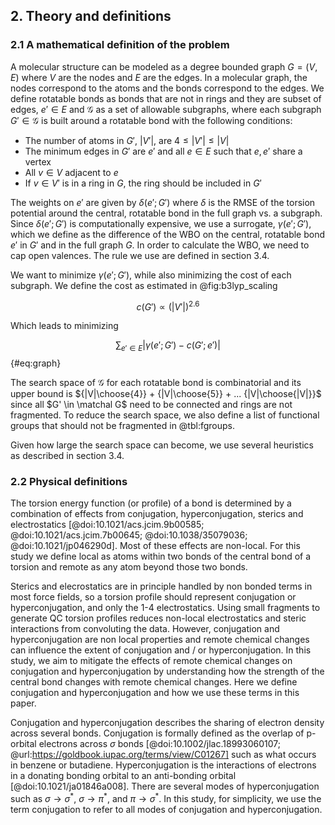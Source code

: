 ## 2. Theory and definitions

### 2.1 A mathematical definition of the problem

A molecular structure can be modeled as a degree bounded graph $G = (V, E)$ where $V$ are the nodes and $E$ are the edges.
In a molecular graph, the nodes correspond to the atoms and the bonds correspond to the edges.
We define rotatable bonds as bonds that are not in rings and they are subset of edges, $e' \in E$ and $\mathcal{G}$ as a set
of allowable subgraphs, where each subgraph $G' \in \mathcal{G}$ is built around a rotatable bond with the following conditions:

* The number of atoms in $G'$, $|V'|$, are $4 \leq |V'| \leq |V|$
* The minimum edges in $G'$ are $e'$ and all $e \in E$ such that $e, e'$ share a vertex
* All $v \in V$ adjacent to $e$
* If $v \in V'$ is in a ring in $G$, the ring should be included in $G'$

The weights on $e'$ are given by $\delta(e'; G')$ where $\delta$ is the RMSE of the torsion potential around the central, rotatable bond in
the full graph vs. a subgraph. Since $\delta(e'; G')$ is computationally expensive, we use a surrogate, $\gamma(e'; G')$, which we
define as the difference of the WBO on the central, rotatable bond $e'$ in $G'$ and in the full graph $G$.
In order to calculate the WBO, we need to cap open valences. The rule we use are defined in section 3.4.

We want to minimize $\gamma(e'; G')$, while also minimizing the cost of each subgraph. We define the cost as estimated in @fig:b3lyp_scaling

$$ c(G') \propto (|V'|)^{2.6} $$

Which leads to minimizing

$$ \sum_{e' \in E} |\gamma(e';  G') - c(G'; e')|$${#eq:graph}

The search space of $\mathcal G$ for each rotatable bond is combinatorial and its upper bound is ${|V|\choose{4}} + {|V|\choose{5}} + ... {|V|\choose{|V|}}$
since all $G' \in \matchal G$ need to be connected and rings are not fragmented. To reduce the search space, we also define a list
of functional groups that should not be fragmented in @tbl:fgroups.

Given how large the search space can become, we use several heuristics as described in section 3.4.

### 2.2 Physical definitions

The torsion energy function (or profile) of a bond is determined by a combination of effects from conjugation,
hyperconjugation, sterics and electrostatics
[@doi:10.1021/acs.jcim.9b00585; @doi:10.1021/acs.jcim.7b00645; @doi:10.1038/35079036; @doi:10.1021/jp046290d]. Most of these effects
are non-local. For this study we define local as atoms within two bonds of the central bond of a torsion and remote as any atom
beyond those two bonds.

Sterics and elecrostatics are in principle handled by non bonded terms in most force fields, so a torsion profile should
represent conjugation or hyperconjugation, and only the 1-4 electrostatics. Using small fragments to generate QC torsion profiles
reduces non-local electrostatics and steric interactions from convoluting the data. However, conjugation and
hyperconjugation are non local properties and remote chemical changes can influence the extent of conjugation and / or hyperconjugation.
In this study, we aim to mitigate the effects of remote chemical changes on conjugation and hyperconjugation by understanding how
the strength of the central bond changes with remote chemical changes. Here we define conjugation and hyperconjugation and how we use these
terms in this paper.

Conjugation and hyperconjugation describes the sharing of electron density across several bonds.
Conjugation is formally defined as the overlap of p-orbital electrons across $\sigma$ bonds [@doi:10.1002/jlac.18993060107; @url:https://goldbook.iupac.org/terms/view/C01267] such as what occurs in
benzene or butadiene. Hyperconjugation is the interactions of electrons in a donating bonding orbital to an anti-bonding orbital [@doi:10.1021/ja01846a008].
There are several modes of hyperconjugation such as $\sigma \to \sigma^*$, $\sigma \to \pi^*$, and $\pi \to \sigma^*$. In this study, for simplicity,
we use the term conjugation to refer to all modes of conjugation and hyperconjugation.

